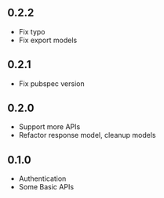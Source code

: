 ## 0.2.2

- Fix typo
- Fix export models


## 0.2.1

- Fix pubspec version


## 0.2.0

- Support more APIs
- Refactor response model, cleanup models

## 0.1.0

- Authentication
- Some Basic APIs
